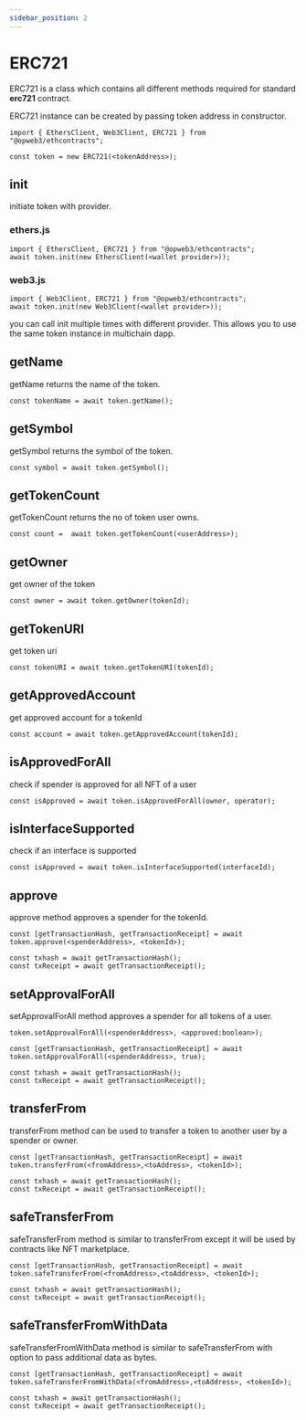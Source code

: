 ```yaml
---
sidebar_position: 2
---
```


# ERC721

ERC721 is a class which contains all different methods required for standard **erc721** contract.

ERC721 instance can be created by passing token address in constructor. 

```
import { EthersClient, Web3Client, ERC721 } from "@opweb3/ethcontracts";

const token = new ERC721(<tokenAddress>);
```

## init

initiate token with provider.

### ethers.js

```
import { EthersClient, ERC721 } from "@opweb3/ethcontracts";
await token.init(new EthersClient(<wallet provider>));
```

### web3.js

```
import { Web3Client, ERC721 } from "@opweb3/ethcontracts";
await token.init(new Web3Client(<wallet provider>));
```

you can call init multiple times with different provider. This allows you to use the same token instance in multichain dapp.

## getName

getName returns the name of the token.

```
const tokenName = await token.getName();
```
## getSymbol

getSymbol returns the symbol of the token.

```
const symbol = await token.getSymbol();
```

## getTokenCount

getTokenCount returns the no of token user owns.

```
const count =  await token.getTokenCount(<userAddress>);
```

## getOwner

get owner of the token

```
const owner = await token.getOwner(tokenId);
```

## getTokenURI

get token uri

```
const tokenURI = await token.getTokenURI(tokenId);
```

## getApprovedAccount

get approved account for a tokenId

```
const account = await token.getApprovedAccount(tokenId);
```

## isApprovedForAll

check if spender is approved for all NFT of a user 

```
const isApproved = await token.isApprovedForAll(owner, operator);
```

## isInterfaceSupported

check if an interface is supported

```
const isApproved = await token.isInterfaceSupported(interfaceId);
```

## approve

approve method approves a spender for the tokenId.

```
const [getTransactionHash, getTransactionReceipt] = await token.approve(<spenderAddress>, <tokenId>);

const txhash = await getTransactionHash();
const txReceipt = await getTransactionReceipt();
```
## setApprovalForAll

setApprovalForAll method approves a spender for all tokens of a user.

```
token.setApprovalForAll(<spenderAddress>, <approved:boolean>);
```

```
const [getTransactionHash, getTransactionReceipt] = await token.setApprovalForAll(<spenderAddress>, true);

const txhash = await getTransactionHash();
const txReceipt = await getTransactionReceipt();
```

## transferFrom

transferFrom method can be used to transfer a token to another user by a spender or owner.

```
const [getTransactionHash, getTransactionReceipt] = await token.transferFrom(<fromAddress>,<toAddress>, <tokenId>);

const txhash = await getTransactionHash();
const txReceipt = await getTransactionReceipt();
```
## safeTransferFrom

safeTransferFrom method is similar to transferFrom except it will be used by contracts like NFT marketplace. 

```
const [getTransactionHash, getTransactionReceipt] = await token.safeTransferFrom(<fromAddress>,<toAddress>, <tokenId>);

const txhash = await getTransactionHash();
const txReceipt = await getTransactionReceipt();
```

## safeTransferFromWithData

safeTransferFromWithData method is similar to safeTransferFrom with option to pass additional data as bytes.

```
const [getTransactionHash, getTransactionReceipt] = await token.safeTransferFromWithData(<fromAddress>,<toAddress>, <tokenId>);

const txhash = await getTransactionHash();
const txReceipt = await getTransactionReceipt();
```


